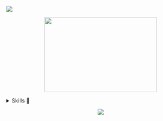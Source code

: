 

![](https://camo.githubusercontent.com/bad2af01d251f70c8aae488ae5a5123a9bcf72b2/68747470733a2f2f676964656f6e776f6c66652e636f6d2f696d672f676e75706c6f742f7468656d696e672f342e706e67)

<p align="center">
  <img src="https://raw.githubusercontent.com/GideonWolfe/vim.reaper/master/ascii.png", width="300", height="200"/>
</p>

<details><summary>Skills 🧰</summary>
<p>
  
| Skills                                  |
| --------------------------------------- |
| :penguin: Linux and FOSS                |
| :rocket: DevOps and System Administration |
| :lock: Security and Hacking             |
| :test_tube: Science and Technology      |

</p>
</details>

<p align=center>
  <a href="https://gideonwolfe.com">
    <img src="https://forthebadge.com/images/badges/60-percent-of-the-time-works-every-time.svg"/>
</p>
